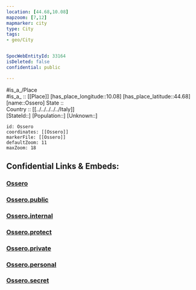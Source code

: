 ```yaml
---
location: [44.68,10.08] 
mapzoom: [7,12] 
mapmarker: city 
type: City
tags:
- geo/City


SpocWebEntityId: 33164
isDeleted: false
confidential: public

---
```

#is_a_/Place  
#is_a_ :: [[Place]] 
[has_place_longitude::10.08] 
[has_place_latitude::44.68] 
[name::Ossero] 
State ::  
Country :: [[../../../../../Italy]]  
[StateId::] 
[Population::] 
[Unknown::] 


```leaflet
id: Ossero
coordinates: [[Ossero]] 
markerFile: [[Ossero]] 
defaultZoom: 11 
maxZoom: 18
```


## Confidential Links & Embeds: 

### [Ossero](/_Standards/Earth/Continent/Europe/Europe~South/Italy/regions~Italy/Emilia-Romagna/Parma.Province/City/Ossero.md) 

### [Ossero.public](/_public/Earth/Continent/Europe/Europe~South/Italy/regions~Italy/Emilia-Romagna/Parma.Province/City/Ossero.public.md) 

### [Ossero.internal](/_internal/Earth/Continent/Europe/Europe~South/Italy/regions~Italy/Emilia-Romagna/Parma.Province/City/Ossero.internal.md) 

### [Ossero.protect](/_protect/Earth/Continent/Europe/Europe~South/Italy/regions~Italy/Emilia-Romagna/Parma.Province/City/Ossero.protect.md) 

### [Ossero.private](/_private/Earth/Continent/Europe/Europe~South/Italy/regions~Italy/Emilia-Romagna/Parma.Province/City/Ossero.private.md) 

### [Ossero.personal](/_personal/Earth/Continent/Europe/Europe~South/Italy/regions~Italy/Emilia-Romagna/Parma.Province/City/Ossero.personal.md) 

### [Ossero.secret](/_secret/Earth/Continent/Europe/Europe~South/Italy/regions~Italy/Emilia-Romagna/Parma.Province/City/Ossero.secret.md)


